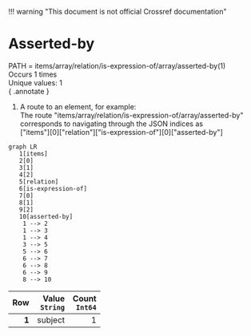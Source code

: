 !!! warning "This document is not official Crossref documentation"
# Asserted-by
PATH = items/array/relation/is-expression-of/array/asserted-by(1)  
Occurs 1 times  
Unique values: 1  
{ .annotate }

1. A route to an element, for example:  
   The route "items/array/relation/is-expression-of/array/asserted-by" corresponds to navigating through the JSON indices as  
   ["items"][0]["relation"]["is-expression-of"][0]["asserted-by"]  

```mermaid
graph LR
   1[items]
   2[0]
   3[1]
   4[2]
   5[relation]
   6[is-expression-of]
   7[0]
   8[1]
   9[2]
   10[asserted-by]
    1 --> 2
    1 --> 3
    1 --> 4
    3 --> 5
    5 --> 6
    6 --> 7
    6 --> 8
    6 --> 9
    8 --> 10
```

| **Row** | **Value**<br>`String` | **Count**<br>`Int64` |
|--------:|----------------------:|---------------------:|
| **1**   | subject               | 1                    |

